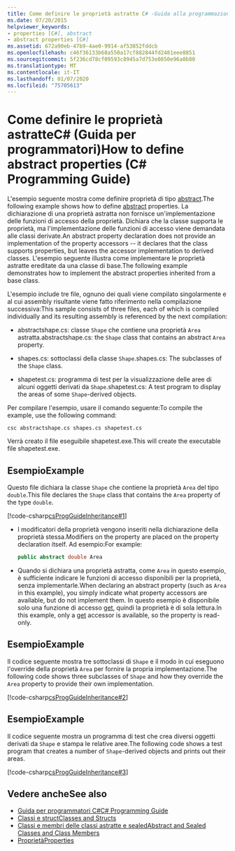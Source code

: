 ```yaml
---
title: Come definire le proprietà astratte C# -Guida alla programmazione
ms.date: 07/20/2015
helpviewer_keywords:
- properties [C#], abstract
- abstract properties [C#]
ms.assetid: 672a90eb-47b9-4ae0-9914-af53852fddcb
ms.openlocfilehash: c46f36133b68a550a17cf882844fd2481eee8851
ms.sourcegitcommit: 5f236cd78cf09593c8945a7d753e0850e96a0b80
ms.translationtype: MT
ms.contentlocale: it-IT
ms.lasthandoff: 01/07/2020
ms.locfileid: "75705613"
---
```

# <a name="how-to-define-abstract-properties-c-programming-guide"></a><span data-ttu-id="67930-102">Come definire le proprietà astratteC# (Guida per programmatori)</span><span class="sxs-lookup"><span data-stu-id="67930-102">How to define abstract properties (C# Programming Guide)</span></span>
<span data-ttu-id="67930-103">L'esempio seguente mostra come definire proprietà di tipo [abstract](../../language-reference/keywords/abstract.md).</span><span class="sxs-lookup"><span data-stu-id="67930-103">The following example shows how to define [abstract](../../language-reference/keywords/abstract.md) properties.</span></span> <span data-ttu-id="67930-104">La dichiarazione di una proprietà astratta non fornisce un'implementazione delle funzioni di accesso della proprietà. Dichiara che la classe supporta le proprietà, ma l'implementazione delle funzioni di accesso viene demandata alle classi derivate.</span><span class="sxs-lookup"><span data-stu-id="67930-104">An abstract property declaration does not provide an implementation of the property accessors -- it declares that the class supports properties, but leaves the accessor implementation to derived classes.</span></span> <span data-ttu-id="67930-105">L'esempio seguente illustra come implementare le proprietà astratte ereditate da una classe di base.</span><span class="sxs-lookup"><span data-stu-id="67930-105">The following example demonstrates how to implement the abstract properties inherited from a base class.</span></span>  
  
 <span data-ttu-id="67930-106">L'esempio include tre file, ognuno dei quali viene compilato singolarmente e al cui assembly risultante viene fatto riferimento nella compilazione successiva:</span><span class="sxs-lookup"><span data-stu-id="67930-106">This sample consists of three files, each of which is compiled individually and its resulting assembly is referenced by the next compilation:</span></span>  
  
- <span data-ttu-id="67930-107">abstractshape.cs: classe `Shape` che contiene una proprietà `Area` astratta.</span><span class="sxs-lookup"><span data-stu-id="67930-107">abstractshape.cs: the `Shape` class that contains an abstract `Area` property.</span></span>  
  
- <span data-ttu-id="67930-108">shapes.cs: sottoclassi della classe `Shape`.</span><span class="sxs-lookup"><span data-stu-id="67930-108">shapes.cs: The subclasses of the `Shape` class.</span></span>  
  
- <span data-ttu-id="67930-109">shapetest.cs: programma di test per la visualizzazione delle aree di alcuni oggetti derivati da `Shape`.</span><span class="sxs-lookup"><span data-stu-id="67930-109">shapetest.cs: A test program to display the areas of some `Shape`-derived objects.</span></span>  
  
 <span data-ttu-id="67930-110">Per compilare l'esempio, usare il comando seguente:</span><span class="sxs-lookup"><span data-stu-id="67930-110">To compile the example, use the following command:</span></span>  
  
 `csc abstractshape.cs shapes.cs shapetest.cs`  
  
 <span data-ttu-id="67930-111">Verrà creato il file eseguibile shapetest.exe.</span><span class="sxs-lookup"><span data-stu-id="67930-111">This will create the executable file shapetest.exe.</span></span>  
  
## <a name="example"></a><span data-ttu-id="67930-112">Esempio</span><span class="sxs-lookup"><span data-stu-id="67930-112">Example</span></span>  
 <span data-ttu-id="67930-113">Questo file dichiara la classe `Shape` che contiene la proprietà `Area` del tipo `double`.</span><span class="sxs-lookup"><span data-stu-id="67930-113">This file declares the `Shape` class that contains the `Area` property of the type `double`.</span></span>  
  
 [!code-csharp[csProgGuideInheritance#1](~/samples/snippets/csharp/VS_Snippets_VBCSharp/csProgGuideInheritance/CS/Inheritance.cs#1)]  
  
- <span data-ttu-id="67930-114">I modificatori della proprietà vengono inseriti nella dichiarazione della proprietà stessa.</span><span class="sxs-lookup"><span data-stu-id="67930-114">Modifiers on the property are placed on the property declaration itself.</span></span> <span data-ttu-id="67930-115">Ad esempio:</span><span class="sxs-lookup"><span data-stu-id="67930-115">For example:</span></span>  
  
    ```csharp  
    public abstract double Area  
    ```  
  
- <span data-ttu-id="67930-116">Quando si dichiara una proprietà astratta, come `Area` in questo esempio, è sufficiente indicare le funzioni di accesso disponibili per la proprietà, senza implementarle.</span><span class="sxs-lookup"><span data-stu-id="67930-116">When declaring an abstract property (such as `Area` in this example), you simply indicate what property accessors are available, but do not implement them.</span></span> <span data-ttu-id="67930-117">In questo esempio è disponibile solo una funzione di accesso [get](../../language-reference/keywords/get.md), quindi la proprietà è di sola lettura.</span><span class="sxs-lookup"><span data-stu-id="67930-117">In this example, only a [get](../../language-reference/keywords/get.md) accessor is available, so the property is read-only.</span></span>  
  
## <a name="example"></a><span data-ttu-id="67930-118">Esempio</span><span class="sxs-lookup"><span data-stu-id="67930-118">Example</span></span>  
 <span data-ttu-id="67930-119">Il codice seguente mostra tre sottoclassi di `Shape` e il modo in cui eseguono l'override della proprietà `Area` per fornire la propria implementazione.</span><span class="sxs-lookup"><span data-stu-id="67930-119">The following code shows three subclasses of `Shape` and how they override the `Area` property to provide their own implementation.</span></span>  
  
 [!code-csharp[csProgGuideInheritance#2](~/samples/snippets/csharp/VS_Snippets_VBCSharp/csProgGuideInheritance/CS/Inheritance.cs#2)]  
  
## <a name="example"></a><span data-ttu-id="67930-120">Esempio</span><span class="sxs-lookup"><span data-stu-id="67930-120">Example</span></span>  
 <span data-ttu-id="67930-121">Il codice seguente mostra un programma di test che crea diversi oggetti derivati da `Shape` e stampa le relative aree.</span><span class="sxs-lookup"><span data-stu-id="67930-121">The following code shows a test program that creates a number of `Shape`-derived objects and prints out their areas.</span></span>  
  
 [!code-csharp[csProgGuideInheritance#3](~/samples/snippets/csharp/VS_Snippets_VBCSharp/csProgGuideInheritance/CS/Inheritance.cs#3)]  
  
## <a name="see-also"></a><span data-ttu-id="67930-122">Vedere anche</span><span class="sxs-lookup"><span data-stu-id="67930-122">See also</span></span>

- [<span data-ttu-id="67930-123">Guida per programmatori C#</span><span class="sxs-lookup"><span data-stu-id="67930-123">C# Programming Guide</span></span>](../index.md)
- [<span data-ttu-id="67930-124">Classi e struct</span><span class="sxs-lookup"><span data-stu-id="67930-124">Classes and Structs</span></span>](./index.md)
- [<span data-ttu-id="67930-125">Classi e membri delle classi astratte e sealed</span><span class="sxs-lookup"><span data-stu-id="67930-125">Abstract and Sealed Classes and Class Members</span></span>](./abstract-and-sealed-classes-and-class-members.md)
- [<span data-ttu-id="67930-126">Proprietà</span><span class="sxs-lookup"><span data-stu-id="67930-126">Properties</span></span>](./properties.md)
